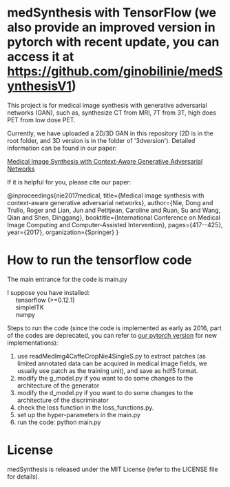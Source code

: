 # medSynthesis with TensorFlow (we also provide an improved version in pytorch with recent update, you can access it at https://github.com/ginobilinie/medSynthesisV1)

This project is for medical image synthesis with generative adversarial networks (GAN), such as, synthesize CT from MRI, 7T from 3T, high does PET from low dose PET.

Currently, we have uploaded a 2D/3D GAN in this repository (2D is in the root folder, and 3D version is in the folder of '3dversion'). Detailed information can be found in our paper: 

<a  href="https://link.springer.com/chapter/10.1007/978-3-319-66179-7_48">Medical Image Synthesis with Context-Aware Generative Adversarial Networks</a>

If it is helpful for you, please cite our paper:

@inproceedings{nie2017medical,
  title={Medical image synthesis with context-aware generative adversarial networks},
  author={Nie, Dong and Trullo, Roger and Lian, Jun and Petitjean, Caroline and Ruan, Su and Wang, Qian and Shen, Dinggang},
  booktitle={International Conference on Medical Image Computing and Computer-Assisted Intervention},
  pages={417--425},
  year={2017},
  organization={Springer}
}

# How to run the tensorflow code
The main entrance for the code is main.py

I suppose you have installed:    <br>
    &nbsp;&nbsp;&nbsp;&nbsp;&nbsp;tensorflow (>=0.12.1)
     <br> &nbsp;&nbsp;&nbsp;&nbsp;&nbsp;simpleITK 
     <br> &nbsp;&nbsp;&nbsp;&nbsp;&nbsp;numpy

Steps to run the code (since the code is implemented as early as 2016, part of the codes are deprecated, you can refer to <a href='https://github.com/ginobilinie/medSynthesisV1'>our pytorch version</a> for new implementations):
1. use readMedImg4CaffeCropNie4SingleS.py to extract patches (as limited annotated data can be acquired in medical image fields, we usually use patch as the training unit), and save as hdf5 format.
2. modify the g_model.py if you want to do some changes to the architecture of the generator
3. modify the d_model.py if you want to do some changes to the architecture of the discriminator
4. check the loss function in the loss_functions.py.
5. set up the hyper-parameters in the main.py
6. run the code: python main.py

# License
medSynthesis is released under the MIT License (refer to the LICENSE file for details).

